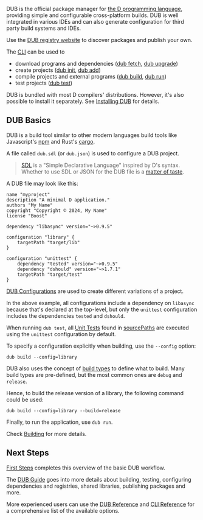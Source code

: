 DUB is the official package manager for [the D programming language](https://dlang.org), providing simple and configurable cross-platform builds. DUB is well integrated in various IDEs and can also generate configuration for third party build systems and IDEs.

Use the [DUB registry website](https://code.dlang.org) to discover packages and publish your own.

The [CLI](cli-reference/dub.md) can be used to

- download programs and dependencies ([dub fetch](cli-reference/dub-fetch.md), [dub upgrade](cli-reference/dub-upgrade.md))
- create projects ([dub init](cli-reference/dub-init.md), [dub add](cli-reference/dub-add.md))
- compile projects and external programs ([dub build](cli-reference/dub-build.md), [dub run](cli-reference/dub-run.md))
- test projects ([dub test](cli-reference/dub-test.md))

DUB is bundled with most D compilers' distributions. However, it's also possible to install it separately.
See [Installing DUB](getting-started/install.md) for details.

<!-- old docs anchors for index page, all link to first steps -->
<a id="own-projects"></a>
<a id="adding-deps"></a>
<a id="foreign-projects"></a>
<a id="advanced-usage"></a>

## DUB Basics

DUB is a build tool similar to other modern languages build tools like Javascript's [npm](https://www.npmjs.com/)
and Rust's [cargo](https://crates.io/).

A file called `dub.sdl` (or `dub.json`) is used to configure a DUB project.

> [SDL](https://sdlang.org/) is a "Simple Declarative Language" inspired by D's syntax.
> Whether to use SDL or JSON for the DUB file is a [matter of taste](https://forum.dlang.org/thread/fehzcwpabruiyhpwiywj@forum.dlang.org).

A DUB file may look like this:

```sdl
name "myproject"
description "A minimal D application."
authors "My Name"
copyright "Copyright © 2024, My Name"
license "Boost"

dependency "libasync" version="~>0.9.5"

configuration "library" {
    targetPath "target/lib"
}

configuration "unittest" {
    dependency "tested" version="~>0.9.5"
	dependency "dshould" version="~>1.7.1"
    targetPath "target/test"
}
```

[DUB Configurations](dub-reference/configurations.md) are used to create different variations of a project.

In the above example, all configurations include a dependency on `libasync` because that's declared at the top-level,
but only the `unittest` configuration includes the dependencies `tested` and `dshould`.

When running `dub test`, all [Unit Tests](https://tour.dlang.org/tour/en/gems/unittesting) found in
[sourcePaths](dub-reference/build_settings.md#sourcepaths) are executed using the `unittest` configuration by default.

To specify a configuration explicitly when building, use the `--config` option:

```
dub build --config=library
```

DUB also uses the concept of [build types](dub-reference/buildtypes.md) to define what to build. Many build types are
pre-defined, but the most common ones are `debug` and `release`.

Hence, to build the release version of a library, the following command could be used:

```
dub build --config=library --build=release
```

Finally, to run the application, use `dub run`.

Check [Building](dub-guide/building.md) for more details.

## Next Steps

[First Steps](getting-started/first-steps.md) completes this overview of the basic DUB workflow.

The [DUB Guide](dub-guide/recipe.md) goes into more details about building, testing, configuring dependencies and registries,
shared libraries, publishing packages and more.

More experienced users can use the [DUB Reference](dub-reference/recipe.md) and [CLI Reference](cli-reference/dub/)
for a comprehensive list of the available options.
